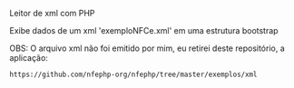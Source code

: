 Leitor de xml com PHP

Exibe dados de um xml 'exemploNFCe.xml' em uma estrutura bootstrap


OBS: O arquivo xml não foi emitido por mim, eu retirei deste repositório, a aplicação:

```https://github.com/nfephp-org/nfephp/tree/master/exemplos/xml```
